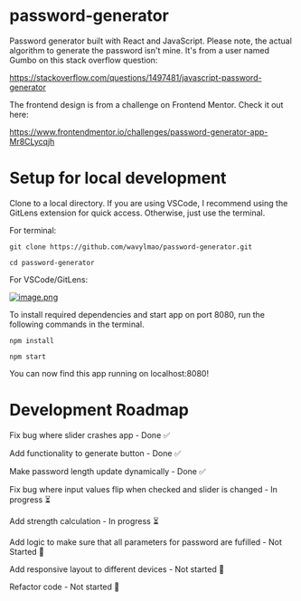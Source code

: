 # password-generator

Password generator built with React and JavaScript. Please note, the actual algorithm to generate the password isn't mine. It's from a user named Gumbo on this stack overflow question:

https://stackoverflow.com/questions/1497481/javascript-password-generator

The frontend design is from a challenge on Frontend Mentor. Check it out here:

https://www.frontendmentor.io/challenges/password-generator-app-Mr8CLycqjh

# Setup for local development

Clone to a local directory. If you are using VSCode, I recommend using the GitLens extension for quick access. Otherwise, just use the terminal.

For terminal: 

```
git clone https://github.com/wavylmao/password-generator.git

cd password-generator
```

For VSCode/GitLens:

[![image.png](https://i.postimg.cc/mgbgcfWR/image.png)](https://postimg.cc/6ymXSPQ1)

To install required dependencies and start app on port 8080, run the following commands in the terminal.

```
npm install

npm start
```

You can now find this app running on localhost:8080!

# Development Roadmap

Fix bug where slider crashes app - Done ✅

Add functionality to generate button - Done ✅

Make password length update dynamically - Done ✅

Fix bug where input values flip when checked and slider is changed - In progress ⏳

Add strength calculation - In progress ⏳

Add logic to make sure that all parameters for password are fufilled - Not Started 🛑

Add responsive layout to different devices - Not started 🛑

Refactor code - Not started 🛑
